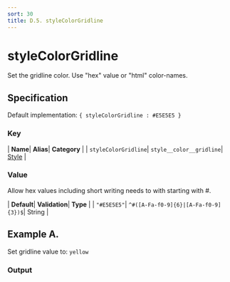 ```yaml
---
sort: 30
title: D.5. styleColorGridline
---
```

# styleColorGridline

Set the gridline color. Use "hex" value or "html" color-names.


## Specification

Default implementation: ```{ styleColorGridline : #E5E5E5 }```

### Key

| **Name**| **Alias**| **Category** |
| ```styleColorGridline```| ```style__color__gridline```| [Style](../options/#style) |

### Value

Allow hex values including short writing needs to with starting with #.

| **Default**| **Validation**| **Type** |
| ```"#E5E5E5"```| ```^#([A-Fa-f0-9]{6}|[A-Fa-f0-9]{3})$```| String |



## Example A.

Set gridline value to: ```yellow```

### Output

  <div id="a">
      <script> 
          d3.statosio( 
    file, 
    "name", 
    [ "mobile" ], 
    { "styleColorGridline" : "yellow", "view__dom_id" : "a" }
)

      </script>
  </div>

Open output in a [blank window](../sources/styleColorGridline--example-a.html){:target="_self"}. 
Download examples [as zip](../sources/styleColorGridline.zip){:target="_blank"}. 

### Parameters

This dataset shows the mobile google pagerank performance score for a certain website.

| | **Value** | **Type** |
|------:|:------|:------|
| **Source** | ["../data/performance.json"](../data/performance.json) | String |
| **X** | ```"name"``` | String |
| **Y** | ```[ "mobile" ]``` | Array |
| **Options** | ```{ "styleColorGridline" : "yellow" }``` | Object |


### Source Code

* Invoke Function

```javascript
d3.statosio( 
    file, 
    "name", 
    [ "mobile" ], 
    { "styleColorGridline" : "yellow" }
)
```

* HTML Implementation

```html
<!DOCTYPE html>
<head>
    <title>d3.statosio - styleColorGridline</title>
    <meta content="text/html;charset=utf-8" http-equiv="Content-Type">
    <meta content="utf-8" http-equiv="encoding">
    <script src="https://cdnjs.cloudflare.com/ajax/libs/d3/6.2.0/d3.js"></script>
    <script src="../libs/statosio.js"></script>
</head>
<body>
    <script>
        d3.json( "../data/performance.json" )
            .then( ( file ) => {
                d3.statosio( 
                    file, 
                    "name", 
                    [ "mobile" ], 
                    { "styleColorGridline" : "yellow" }
                )
            } )
    </script>
</body>
```
## Example B.

Set gridline value to: ```#f59351```

### Output

  <div id="b">
      <script> 
          d3.statosio( 
    file, 
    "name", 
    [ "mobile" ], 
    { "styleColorGridline" : "#f59351", "view__dom_id" : "b" }
)

      </script>
  </div>

Open output in a [blank window](../sources/styleColorGridline--example-b.html){:target="_self"}. 
Download examples [as zip](../sources/styleColorGridline.zip){:target="_blank"}. 

### Parameters

This dataset shows the mobile google pagerank performance score for a certain website.

| | **Value** | **Type** |
|------:|:------|:------|
| **Source** | ["../data/performance.json"](../data/performance.json) | String |
| **X** | ```"name"``` | String |
| **Y** | ```[ "mobile" ]``` | Array |
| **Options** | ```{ "styleColorGridline" : "#f59351" }``` | Object |


### Source Code

* Invoke Function

```javascript
d3.statosio( 
    file, 
    "name", 
    [ "mobile" ], 
    { "styleColorGridline" : "#f59351" }
)
```

* HTML Implementation

```html
<!DOCTYPE html>
<head>
    <title>d3.statosio - styleColorGridline</title>
    <meta content="text/html;charset=utf-8" http-equiv="Content-Type">
    <meta content="utf-8" http-equiv="encoding">
    <script src="https://cdnjs.cloudflare.com/ajax/libs/d3/6.2.0/d3.js"></script>
    <script src="../libs/statosio.js"></script>
</head>
<body>
    <script>
        d3.json( "../data/performance.json" )
            .then( ( file ) => {
                d3.statosio( 
                    file, 
                    "name", 
                    [ "mobile" ], 
                    { "styleColorGridline" : "#f59351" }
                )
            } )
    </script>
</body>
```
